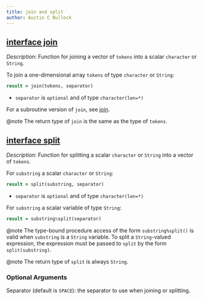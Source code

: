 ```yaml
---
title: join and split
author: Austin C Bullock
---
```


## [interface join](../../interface/join.html)

*Description*: Function for joining a vector of `tokens` into a scalar `character` or `String`.

To join a one-dimensional array `tokens` of type `character` or `String`:

```fortran
result = join(tokens, separator)
```

* `separator` is `optional` and of type `character(len=*)`

For a subroutine version of `join`, see [join](String-methods.html#join).

@note The return type of `join` is the same as the type of `tokens`.

## [interface split](../../interface/split.html)

*Description*: Function for splitting a scalar `character` or `String` into a vector of `tokens`.

For `substring` a scalar `character` or `String`:

```fortran
result = split(substring, separator)
```

* `separator` is `optional` and of type `character(len=*)`

For `substring` a scalar variable of type `String`:

```fortran
result = substring%split(separator)
```

@note The type-bound procedure access of the form `substring%split()` is valid when `substring` is a `String` variable. To split a `String`-valued expression, the expression must be passed to `split` by the form `split(substring)`.

@note The return type of `split` is always `String`.

### Optional Arguments

Separator (default is `SPACE`): the separator to use when joining or splitting.
